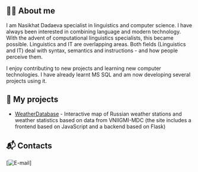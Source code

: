 ## 🧑‍💻 About me

I am Nasikhat Dadaeva specialist in linguistics and computer science.
I have always been interested in combining language and modern technology. With the advent of computational linguistics specialists, this became possible.
Linguistics and IT are overlapping areas. Both fields (Linguistics and IT) deal with syntax, semantics and instructions - and how people perceive them.

I enjoy contributing to new projects and learning new computer technologies. I have already learnt MS SQL and am now developing several projects using it.


## 📌 My projects
- [WeatherDatabase](http://209.38.230.157:5000/) - Interactive map of Russian weather stations and weather statistics based on data from VNIIGMI-MDC (the site includes a frontend based on JavaScript and a backend based on Flask)

## 📬 Contacts
[![E-mail](nasikhat.dadaeva@mail.ru?style=for-the-badge&logo=telegram&logoColor=white)]
